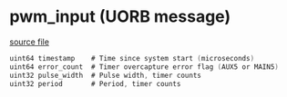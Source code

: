 # pwm_input (UORB message)
        


[source file](https://github.com/PX4/PX4-Autopilot/blob/master/msg/pwm_input.msg)

```c
uint64 timestamp	# Time since system start (microseconds)
uint64 error_count	# Timer overcapture error flag (AUX5 or MAIN5)
uint32 pulse_width	# Pulse width, timer counts
uint32 period		# Period, timer counts

```
